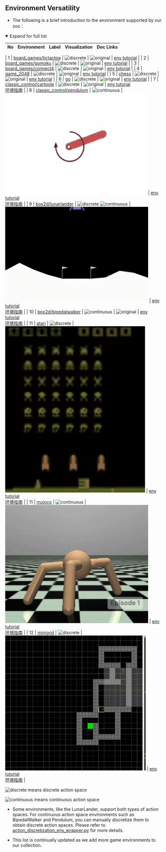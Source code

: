 ## Environment Versatility

- The following is a brief introduction to the environment supported by our zoo：

<details open><summary>Expand for full list</summary>

| No | Environment | Label | Visualization | Doc Links |
|:--:|:---------------------------------------------------------------------------------------------------:|:-----------------------------------------------------------------------------------------------------------------------------:|:----------------------------------------------------------------------------------------------------------:|:--------------------------------------------------------------------------------------------------------------------------------------------------------------------------------------:|
|
1 | [board_games/tictactoe](https://github.com/opendilab/LightZero/tree/main/zoo/board_games/tictactoe) |                                ![discrete](https://img.shields.io/badge/-discrete-brightgreen)                                |   ![original](https://github.com/opendilab/LightZero/tree/main/zoo/board_games/tictactoe/tictactoe.gif)    |                                                               [env tutorial](https://en.wikipedia.org/wiki/Tic-tac-toe)                                                                |
|
2 |    [board_games/gomoku](https://github.com/opendilab/LightZero/tree/main/zoo/board_games/gomoku)    |                                ![discrete](https://img.shields.io/badge/-discrete-brightgreen)                                |      ![original](https://github.com/opendilab/LightZero/tree/main/zoo/board_games/gomoku/gomoku.gif)       |                                                                  [env tutorial](https://en.wikipedia.org/wiki/Gomoku)                                                                  |
|
3 |  [board_games/connect4](https://github.com/opendilab/LightZero/tree/main/zoo/board_games/connect4)  |                                ![discrete](https://img.shields.io/badge/-discrete-brightgreen)                                |        ![original](https://github.com/opendilab/LightZero/tree/main/zoo/board_games/connect4/connect4.gif)         |                                                                 [env tutorial](https://en.wikipedia.org/wiki/Connect4)                                                                 |
|
4 |             [game_2048](https://github.com/opendilab/LightZero/tree/main/zoo/game_2048)             |                                ![discrete](https://img.shields.io/badge/-discrete-brightgreen)                                |         ![original](https://github.com/opendilab/LightZero/tree/main/zoo/game_2048/game_2048.gif)          |                                                                   [env tutorial](https://en.wikipedia.org/wiki/2048)                                                                   |
|
5 |           [chess](https://github.com/opendilab/LightZero/tree/main/zoo/board_games/chess)           |                                ![discrete](https://img.shields.io/badge/-discrete-brightgreen)                                |       ![original](https://github.com/opendilab/LightZero/tree/main/zoo/board_games/chess/chess.gif)        |                                                                  [env tutorial](https://en.wikipedia.org/wiki/Chess)                                                                   |
|
6 |              [go](https://github.com/opendilab/LightZero/tree/main/zoo/board_games/go)              |                                ![discrete](https://img.shields.io/badge/-discrete-brightgreen)                                |          ![original](https://github.com/opendilab/LightZero/tree/main/zoo/board_games/go/go.gif)           |                                                                    [env tutorial](https://en.wikipedia.org/wiki/Go)                                                                    |
|
7 |  [classic_control/cartpole](https://github.com/opendilab/LightZero/tree/main/zoo/classic_control)   |                                ![discrete](https://img.shields.io/badge/-discrete-brightgreen)                                |                         ![original](./dizoo/classic_control/cartpole/cartpole.gif)                         |      [env tutorial](https://di-engine-docs.readthedocs.io/en/latest/13_envs/cartpole.html)<br>[环境指南](https://di-engine-docs.readthedocs.io/zh_CN/latest/13_envs/cartpole_zh.html)      |
|
8 |  [classic_control/pendulum](https://github.com/opendilab/LightZero/tree/main/zoo/classic_control)   |                                 ![continuous](https://img.shields.io/badge/-continous-green)                                  | ![original](https://github.com/opendilab/DI-engine/blob/main//dizoo/classic_control/pendulum/pendulum.gif) |      [env tutorial](https://di-engine-docs.readthedocs.io/en/latest/13_envs/pendulum.html)<br>[环境指南](https://di-engine-docs.readthedocs.io/zh_CN/latest/13_envs/pendulum_zh.html)      |
|
9 |           [box2d/lunarlander](https://github.com/opendilab/LightZero/tree/main/zoo/box2d)           | ![discrete](https://img.shields.io/badge/-discrete-brightgreen)  ![continuous](https://img.shields.io/badge/-continous-green) |   ![original](https://github.com/opendilab/DI-engine/blob/main//dizoo/box2d/lunarlander/lunarlander.gif)   |   [env tutorial](https://di-engine-docs.readthedocs.io/en/latest/13_envs/lunarlander.html)<br>[环境指南](https://di-engine-docs.readthedocs.io/zh_CN/latest/13_envs/lunarlander_zh.html)   |
|
10 |          [box2d/bipedalwalker](https://github.com/opendilab/LightZero/tree/main/zoo/box2d)          |                                 ![continuous](https://img.shields.io/badge/-continous-green)                                  |   ![original](https://github.com/opendilab/DI-engine/blob/main//dizoo/box2d/bipedalwalker/bipedalwalker.gif)    | [env tutorial](https://di-engine-docs.readthedocs.io/en/latest/13_envs/bipedalwalker.html)<br>[环境指南](https://di-engine-docs.readthedocs.io/zh_CN/latest/13_envs/bipedalwalker_zh.html) |
|
11 |                 [atari](https://github.com/opendilab/LightZero/tree/main/zoo/atari)                 |                                ![discrete](https://img.shields.io/badge/-discrete-brightgreen)                                |            ![original](https://github.com/opendilab/DI-engine/blob/main/dizoo/atari/atari.gif)             |         [env tutorial](https://di-engine-docs.readthedocs.io/en/latest/13_envs/atari.html)<br>[环境指南](https://di-engine-docs.readthedocs.io/zh_CN/latest/13_envs/atari_zh.html)         |
|
11 |                [mujoco](https://github.com/opendilab/LightZero/tree/main/zoo/mujoco)                |                                 ![continuous](https://img.shields.io/badge/-continous-green)                                  |           ![original](https://github.com/opendilab/DI-engine/blob/main/dizoo/mujoco/mujoco.gif)            |        [env tutorial](https://di-engine-docs.readthedocs.io/en/latest/13_envs/mujoco.html)<br>[环境指南](https://di-engine-docs.readthedocs.io/zh_CN/latest/13_envs/mujoco_zh.html)        |
|
12 |              [minigrid](https://github.com/opendilab/LightZero/tree/main/zoo/minigrid)              |                                ![discrete](https://img.shields.io/badge/-discrete-brightgreen)                                |         ![original](https://github.com/opendilab/DI-engine/blob/main/dizoo/minigrid/minigrid.gif)          |      [env tutorial](https://di-engine-docs.readthedocs.io/en/latest/13_envs/minigrid.html)<br>[环境指南](https://di-engine-docs.readthedocs.io/zh_CN/latest/13_envs/minigrid_zh.html)      |

</details>

![discrete](https://img.shields.io/badge/-discrete-brightgreen) means discrete action space

![continuous](https://img.shields.io/badge/-continous-green) means continuous action space

- Some environments, like the LunarLander, support both types of action spaces. For continuous action space environments
  such as BipedalWalker and Pendulum, you can manually discretize them to obtain discrete action spaces. Please refer
  to [action_discretization_env_wrapper.py](https://github.com/opendilab/LightZero/blob/main/lzero/envs/wrappers/action_discretization_env_wrapper.py)
  for more details.

- This list is continually updated as we add more game environments to our collection.